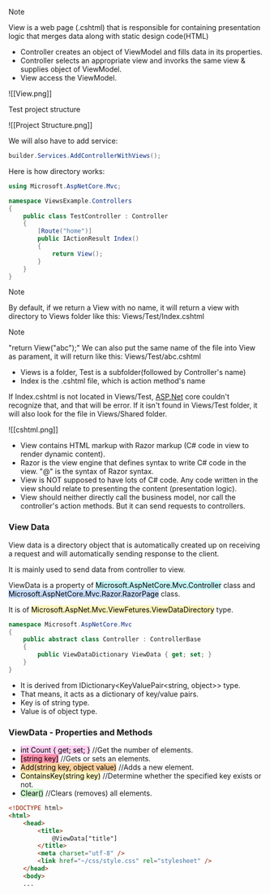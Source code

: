 > [!note]
> View is a web page (.cshtml) that is responsible for containing presentation logic that merges data along with static design code(HTML)

+  Controller creates an object of ViewModel and fills data in its properties.
+ Controller selects an appropriate view and invorks the same view & supplies object of ViewModel.
+ View access the ViewModel.

![[View.png]]

Test project structure

![[Project Structure.png]]

We will also have to add service:

```C#
builder.Services.AddControllerWithViews();
```

Here is how directory works:

```C#
using Microsoft.AspNetCore.Mvc;

namespace ViewsExample.Controllers 
{
	public class TestController : Controller 
	{
		[Route("home")]
		public IActionResult Index() 
		{
			return View();
		}
	}
}
```

> [!note]
> By default, if we return a View with no name, it will return a view with directory to Views folder like this: Views/Test/Index.cshtml

> [!note]
> "return View("abc");"
> We can also put the same name of the file into View as parament, it will return like this: Views/Test/abc.cshtml
 
+ Views is a folder, Test is a subfolder(followed by Controller's name)
+ Index is the .cshtml file, which is action method's name

If Index.cshtml is not located in Views/Test, [ASP.Net](http://asp.net/) core couldn't recognize that, and that will be error. If it isn't found in Views/Test folder, it will also look for the file in Views/Shared folder.

![[cshtml.png]]

+ View contains HTML markup with Razor markup (C# code in view to render dynamic content).
+ Razor is the view engine that defines syntax to write C# code in the view. "@" is the syntax of Razor syntax.
+ View is NOT supposed to have lots of C# code. Any code written in the view should relate to presenting the content (presentation logic).
+ View should neither directly call the business model, nor call the controller's action methods. But it can send requests to controllers.

### View Data

View data is a directory object that is automatically created up on receiving a request and will automatically sending response to the client.

It is mainly used to send data from controller to view.

ViewData is a property of <mark style="background: #ABF7F7A6;">Microsoft.AspNetCore.Mvc.Controller</mark> class and <mark style="background: #ADCCFFA6;">Microsoft.AspNetCore.Mvc.Razor.RazorPage</mark> class.

It is of <mark style="background: #FFF3A3A6;">Microsoft.AspNet.Mvc.ViewFetures.ViewDataDirectory</mark> type.

```C#
namespace Microsoft.AspNetCore.Mvc
{
	public abstract class Controller : ControllerBase
	{
		public ViewDataDictionary ViewData { get; set; }
	}
}
```

+ It is derived from IDictionary<KeyValuePair<string, object>> type.
+ That means, it acts as a dictionary of key/value pairs.
+ Key is of string type.
+ Value is of object type.

### ViewData - Properties and Methods

+ <mark style="background: #FFB8EBA6;">int Count { get; set; }</mark> //Get the number of elements.
+ <mark style="background: #FF5582A6;">[string key]</mark> //Gets or sets an elements.
+ <mark style="background: #FFB86CA6;">Add(string key, object value)</mark> //Adds a new element. 
+ <mark style="background: #FFF3A3A6;">ContainsKey(string key)</mark> //Determine whether the specified key exists or not.
+ <mark style="background: #BBFABBA6;">Clear()</mark> //Clears (removes) all elements. 

```HTML
<!DOCTYPE html>
<html>
	<head>
		<title>
			@ViewData["title"]
		</title>
		<meta charset="utf-8" />
		<link href="~/css/style.css" rel="stylesheet" />
	</head>
	<body>
	...
```





